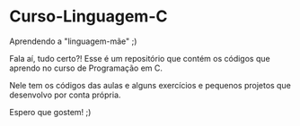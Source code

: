 # Curso-Linguagem-C
Aprendendo a "linguagem-mãe" ;)

Fala aí, tudo certo?! Esse é um repositório que contém os códigos que aprendo no curso de Programação em C.

Nele tem os códigos das aulas e alguns exercícios e pequenos projetos que desenvolvo por conta própria. 

Espero que gostem! ;)
